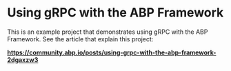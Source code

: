 # Using gRPC with the ABP Framework

This is an example project that demonstrates using gRPC with the ABP Framework. See the article that explain this project:

**https://community.abp.io/posts/using-grpc-with-the-abp-framework-2dgaxzw3**